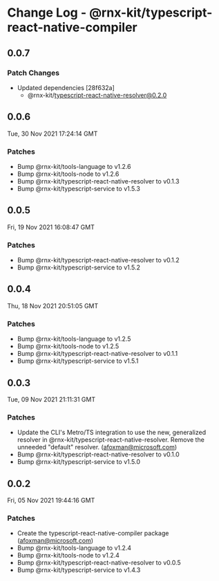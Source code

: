 # Change Log - @rnx-kit/typescript-react-native-compiler

## 0.0.7

### Patch Changes

- Updated dependencies [28f632a]
  - @rnx-kit/typescript-react-native-resolver@0.2.0

## 0.0.6

Tue, 30 Nov 2021 17:24:14 GMT

### Patches

- Bump @rnx-kit/tools-language to v1.2.6
- Bump @rnx-kit/tools-node to v1.2.6
- Bump @rnx-kit/typescript-react-native-resolver to v0.1.3
- Bump @rnx-kit/typescript-service to v1.5.3

## 0.0.5

Fri, 19 Nov 2021 16:08:47 GMT

### Patches

- Bump @rnx-kit/typescript-react-native-resolver to v0.1.2
- Bump @rnx-kit/typescript-service to v1.5.2

## 0.0.4

Thu, 18 Nov 2021 20:51:05 GMT

### Patches

- Bump @rnx-kit/tools-language to v1.2.5
- Bump @rnx-kit/tools-node to v1.2.5
- Bump @rnx-kit/typescript-react-native-resolver to v0.1.1
- Bump @rnx-kit/typescript-service to v1.5.1

## 0.0.3

Tue, 09 Nov 2021 21:11:31 GMT

### Patches

- Update the CLI's Metro/TS integration to use the new, generalized resolver in @rnx-kit/typescript-react-native-resolver. Remove the unneeded "default" resolver. (afoxman@microsoft.com)
- Bump @rnx-kit/typescript-react-native-resolver to v0.1.0
- Bump @rnx-kit/typescript-service to v1.5.0

## 0.0.2

Fri, 05 Nov 2021 19:44:16 GMT

### Patches

- Create the typescript-react-native-compiler package (afoxman@microsoft.com)
- Bump @rnx-kit/tools-language to v1.2.4
- Bump @rnx-kit/tools-node to v1.2.4
- Bump @rnx-kit/typescript-react-native-resolver to v0.0.5
- Bump @rnx-kit/typescript-service to v1.4.3
